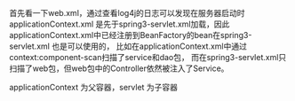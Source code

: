 首先看一下web.xml，通过查看log4j的日志可以发现在服务器启动时applicationContext.xml
是先于spring3-servlet.xml加载，因此applicationContext.xml中已经注册到BeanFactory的bean在spring3-servlet.xml
也是可以使用的，
比如在applicationContext.xml中通过context:component-scan扫描了service和dao包，
而在spring3-servlet.xml只扫描了web包，但web包中的Controller依然被注入了Service。


applicationContext 为父容器，servlet 为子容器
